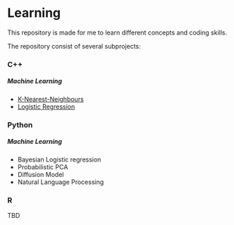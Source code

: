 # Learning

This repository is made for me to learn different concepts and coding skills.

The repository consist of several subprojects:

### C++

##### Machine Learning

* [K-Nearest-Neighbours](C++/MachineLearning/KNN/)
* [Logistic Regression](C++/MachineLearning/LogisticRegression/)


### Python

##### Machine Learning

* Bayesian Logistic regression
* Probabilistic PCA
* Diffusion Model
* Natural Language Processing


### R

TBD
